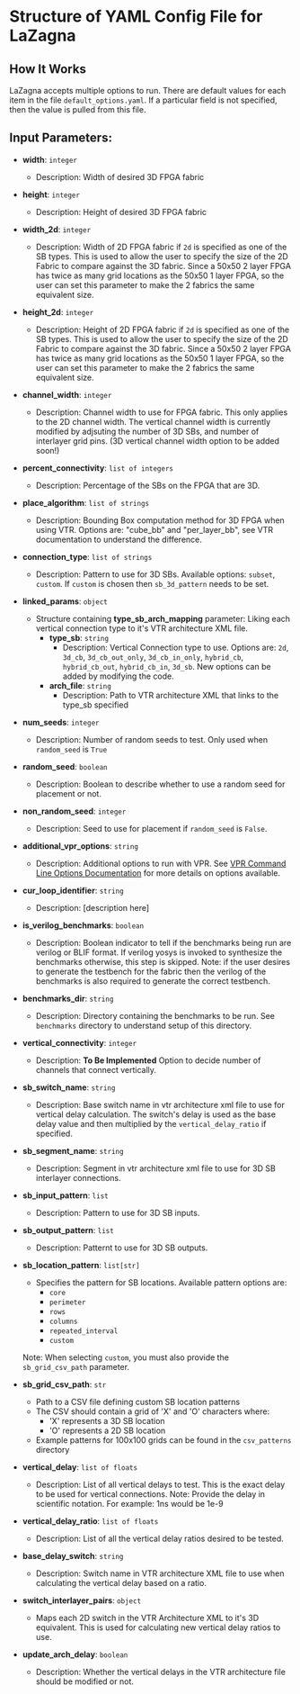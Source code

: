 # Structure of YAML Config File for LaZagna

## How It Works
LaZagna accepts multiple options to run. There are default values for each item in the file `default_options.yaml`. If a particular field is not specified, then the value is pulled from this file.

## Input Parameters:

- **width**: `integer`
  - Description: Width of desired 3D FPGA fabric

- **height**: `integer`
  - Description: Height of desired 3D FPGA fabric

- **width_2d**: `integer`
  - Description: Width of 2D FPGA fabric if `2d` is specified as one of the SB types. This is used to allow the user to specify the size of the 2D Fabric to compare against the 3D fabric. Since a 50x50 2 layer FPGA has twice as many grid locations as the 50x50 1 layer FPGA, so the user can set this parameter to make the 2 fabrics the same equivalent size.

- **height_2d**: `integer`
  - Description: Height of 2D FPGA fabric if `2d` is specified as one of the SB types. This is used to allow the user to specify the size of the 2D Fabric to compare against the 3D fabric. Since a 50x50 2 layer FPGA has twice as many grid locations as the 50x50 1 layer FPGA, so the user can set this parameter to make the 2 fabrics the same equivalent size.

- **channel_width**: `integer`
  - Description: Channel width to use for FPGA fabric. This only applies to the 2D channel width. The vertical channel width is currently modified by adjsuting the number of 3D SBs, and number of interlayer grid pins. (3D vertical channel width option to be added soon!)

- **percent_connectivity**: `list of integers`
  - Description: Percentage of the SBs on the FPGA that are 3D.

- **place_algorithm**: `list of strings`
  - Description: Bounding Box computation method for 3D FPGA when using VTR. Options are: "cube_bb" and "per_layer_bb", see VTR documentation to understand the difference. 

- **connection_type**: `list of strings`
  - Description: Pattern to use for 3D SBs. Available options: `subset`, `custom`. If `custom` is chosen then `sb_3d_pattern` needs to be set. 

- **linked_params**: `object`
  - Structure containing **type_sb_arch_mapping** parameter: Liking each vertical connection type to it's VTR architecture XML file.
    - **type_sb**: `string`
      - Description: Vertical Connection type to use. Options are: `2d`, `3d_cb`, `3d_cb_out_only`, `3d_cb_in_only`, `hybrid_cb`, `hybrid_cb_out`, `hybrid_cb_in`, `3d_sb`. New options can be added by modifying the code. 
    - **arch_file**: `string`
      - Description: Path to VTR architecture XML that links to the type_sb specified

- **num_seeds**: `integer`
  - Description: Number of random seeds to test. Only used when `random_seed` is `True`

- **random_seed**: `boolean`
  - Description: Boolean to describe whether to use a random seed for placement or not.

- **non_random_seed**: `integer`
  - Description: Seed to use for placement if `random_seed` is `False`.

- **additional_vpr_options**: `string`
  - Description: Additional options to run with VPR. See [VPR Command Line Options Documentation](https://docs.verilogtorouting.org/en/latest/vpr/command_line_usage/) for more details on options available.

- **cur_loop_identifier**: `string`
  - Description: [description here]

- **is_verilog_benchmarks**: `boolean`
  - Description: Boolean indicator to tell if the benchmarks being run are verilog or BLIF format. If verilog yosys is invoked to synthesize the benchmarks otherwise, this step is skipped. Note: if the user desires to generate the testbench for the fabric then the verilog of the benchmarks is also required to generate the correct testbench.

- **benchmarks_dir**: `string`
  - Description: Directory containing the benchmarks to be run. See `benchmarks` directory to understand setup of this directory.

- **vertical_connectivity**: `integer`
  - Description: **To Be Implemented** Option to decide number of channels that connect vertically.

- **sb_switch_name**: `string`
  - Description: Base switch name in vtr architecture xml file to use for vertical delay calculation. The switch's delay is used as the base delay value and then multiplied by the `vertical_delay_ratio` if specified.

- **sb_segment_name**: `string`
  - Description: Segment in vtr architecture xml file to use for 3D SB interlayer connections.

- **sb_input_pattern**: `list`
  - Description: Pattern to use for 3D SB inputs.

- **sb_output_pattern**: `list`
  - Description: Patternt to use for 3D SB outputs.

- **sb_location_pattern**: `list[str]`
  - Specifies the pattern for SB locations. Available pattern options are:
    - `core`
    - `perimeter`
    - `rows`
    - `columns`
    - `repeated_interval`
    - `custom`
  
  Note: When selecting `custom`, you must also provide the `sb_grid_csv_path` parameter.

- **sb_grid_csv_path**: `str`
  - Path to a CSV file defining custom SB location patterns
  - The CSV should contain a grid of 'X' and 'O' characters where:
    - 'X' represents a 3D SB location
    - 'O' represents a 2D SB location
  - Example patterns for 100x100 grids can be found in the `csv_patterns` directory

- **vertical_delay**: `list of floats`
  - Description: List of all vertical delays to test. This is the exact delay to be used for vertical connections. Note: Provide the delay in scientific notation. For example: 1ns would be 1e-9

- **vertical_delay_ratio**: `list of floats`
  - Description: List of all the vertical delay ratios desired to be tested. 

- **base_delay_switch**: `string`
  - Description: Switch name in VTR architecture XML file to use when calculating the vertical delay based on a ratio.

- **switch_interlayer_pairs**: `object`
  - Maps each 2D switch in the VTR Architecture XML to it's 3D equivalent. This is used for calculating new vertical delay ratios to use.
    

- **update_arch_delay**: `boolean`
  - Description: Whether the vertical delays in the VTR architecture file should be modified or not. 